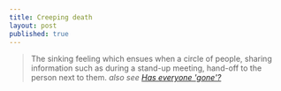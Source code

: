 ```yaml
---
title: Creeping death
layout: post
published: true
---
```

> The sinking feeling which ensues when a circle of people, sharing information such as during a stand-up meeting, hand-off to the person next to them.
_also see [Has everyone 'gone'?](/thesaurus/everyone-gone)_